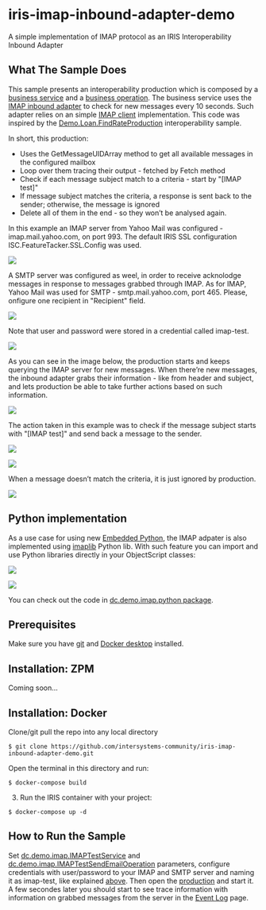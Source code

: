 # iris-imap-inbound-adapter-demo
A simple implementation of IMAP protocol as an IRIS Interoperability Inbound Adapter

## What The Sample Does
This sample presents an interoperability production which is composed by a [business service]() and a [business operation](). The business service uses the [IMAP inbound adapter](https://github.com/jrpereirajr/iris-imap-inbound-adapter-demo/blob/10a0e80ff7d3d7fe80b6447e682f541d380db4a3/src/dc/Demo/IMAPInboundAdapter.cls#L2) to check for new messages every 10 seconds. Such adapter relies on an simple [IMAP client](https://github.com/jrpereirajr/iris-imap-inbound-adapter-demo/blob/10a0e80ff7d3d7fe80b6447e682f541d380db4a3/src/dc/Demo/IMAP.cls#L4) implementation. This code was inspired by the [Demo.Loan.FindRateProduction](https://docs.intersystems.com/latest/csp/documatic/%25CSP.Documatic.cls?&LIBRARY=ENSDEMO&PRIVATE=1&CLASSNAME=Demo.Loan.FindRateProduction) interoperability sample.

In short, this production:
 - Uses the GetMessageUIDArray method to get all available messages in the configured mailbox
 - Loop over them tracing their output - fetched by Fetch method
 - Check if each message subject match to a criteria - start by "[IMAP test]"
 - If message subject matches the criteria, a response is sent back to the sender; otherwise, the message is ignored
 - Delete all of them in the end - so they won’t be analysed again.

In this example an IMAP server from Yahoo Mail was configured - imap.mail.yahoo.com, on port 993. The default IRIS SSL configuration ISC.FeatureTacker.SSL.Config was used.

![](https://raw.githubusercontent.com/jrpereirajr/iris-imap-inbound-adapter-demo/master/img/foc7gpuAKH.png)

A SMTP server was configured as weel, in order to receive acknolodge messages in response to messages grabbed through IMAP. As for IMAP, Yahoo Mail was used for SMTP - smtp.mail.yahoo.com, port 465. Please, onfigure one recipient in "Recipient" field.

![](https://raw.githubusercontent.com/jrpereirajr/iris-imap-inbound-adapter-demo/master/img/SAT6RbWBzl.png)

Note that user and password were stored in a credential called imap-test.

![](https://raw.githubusercontent.com/jrpereirajr/iris-imap-inbound-adapter-demo/master/img/brY9RdilYO.png)

As you can see in the image below, the production starts and keeps querying the IMAP server for new messages. When there’re new messages, the inbound adapter grabs their information - like from header and subject, and lets production be able to take further actions based on such information.

![](https://raw.githubusercontent.com/jrpereirajr/iris-imap-inbound-adapter-demo/master/img/mocptwDsOd.png)

The action taken in this example was to check if the message subject starts with "[IMAP test]" and send back a message to the sender.

![](https://raw.githubusercontent.com/jrpereirajr/iris-imap-inbound-adapter-demo/master/img/vUyVCCBQjr.png)

![](https://raw.githubusercontent.com/jrpereirajr/iris-imap-inbound-adapter-demo/master/img/xYeUVatYSA.png)

When a message doesn’t match the criteria, it is just ignored by production.

![](https://raw.githubusercontent.com/jrpereirajr/iris-imap-inbound-adapter-demo/master/img/tvG4umHC0T.png)

## Python implementation

As a use case for using new [Embedded Python](https://learning.intersystems.com/course/view.php?id=1572&ssoPass=1), the IMAP adpater is also implemented using [imaplib](https://docs.python.org/3/library/imaplib.html) Python lib. With such feature you can import and use Python libraries directly in your ObjectScript classes:

![](https://raw.githubusercontent.com/jrpereirajr/iris-imap-inbound-adapter/master/img/HVymozQWZf.png)

![](https://raw.githubusercontent.com/jrpereirajr/iris-imap-inbound-adapter/master/img/JCZ7EaWo3U.png)

You can check out the code in [dc.demo.imap.python package](https://github.com/jrpereirajr/iris-imap-inbound-adapter/tree/master/src/dc/Demo/imap/python).

## Prerequisites
Make sure you have [git](https://git-scm.com/book/en/v2/Getting-Started-Installing-Git) and [Docker desktop](https://www.docker.com/products/docker-desktop) installed.

## Installation: ZPM
Coming soon...

## Installation: Docker
Clone/git pull the repo into any local directory

```
$ git clone https://github.com/intersystems-community/iris-imap-inbound-adapter-demo.git
```

Open the terminal in this directory and run:

```
$ docker-compose build
```

3. Run the IRIS container with your project:

```
$ docker-compose up -d
```

## How to Run the Sample
Set [dc.demo.imap.IMAPTestService](https://github.com/jrpereirajr/iris-imap-inbound-adapter-demo/blob/master/src/dc/Demo/imap/IMAPTestService.cls) and [dc.demo.imap.IMAPTestSendEmailOperation](https://github.com/jrpereirajr/iris-imap-inbound-adapter-demo/blob/master/src/dc/Demo/imap/IMAPTestSendEmailOperation.cls) parameters, configure credentials with user/password to your IMAP and SMTP server and naming it as imap-test, like explained [above](https://github.com/jrpereirajr/iris-imap-inbound-adapter-demo#what-the-sample-does). Then open the [production](http://localhost:52785/csp/irisapp/EnsPortal.ProductionConfig.zen?PRODUCTION=dc.demo.imap.Production) and start it.
A few secondes later you should start to see trace information with information on grabbed messages from the server in the [Event Log](http://localhost:52785/csp/irisapp/EnsPortal.EventLog.zen) page.